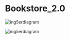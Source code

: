 # Bookstore_2.0


![ing5erdiagram](https://github.com/syed-ahmed0/Bookstore_2.0/assets/102703936/3c60a474-cfbd-48a3-96fa-39d458077808)

![ing5erdiagram]()
